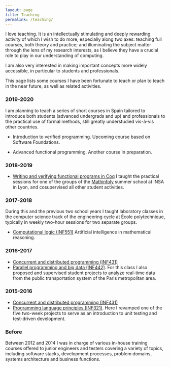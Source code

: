 ```yaml
---
layout: page
title: Teaching
permalink: /teaching/
---
```


I love teaching. It is an intellectually stimulating and deeply rewarding
activity of which I wish to do more, especially along two axes: teaching full
courses, both theory and practice; and illuminating the subject matter through
the lens of my research interests, as I believe they have a crucial role to
play in our understanding of computing.

I am also very interested in making important concepts more widely accessible,
in particular to students and professionals.

This page lists some courses I have been fortunate to teach or plan to teach in
the near future, as well as related activities.

### 2019-2020

I am planning to teach a series of short courses in Spain tailored to introduce
both students (advanced undergrads and up) and professionals to the practical
use of formal methods, still greatly understudied vis-à-vis other countries.

* Introduction to verified programming.
  Upcoming course based on Software Foundations.

* Advanced functional programming.
  Another course in preparation.

### 2018-2019

* [Writing and verifying functional programs in Coq](https://prosecco.gforge.inria.fr/personal/hritcu/teaching/lyon2019/)
  I taught the practical sessions for one of the groups of the
  [Mathinfoly](http://www.mathinfoly.org/) summer school at INSA in Lyon, and
  cosupervised all other student activities.

### 2017-2018

During this and the previous two school years I taught laboratory classes in the
computer science track of the engineering cycle at École polytechnique,
typically in weekly two-hour sessions for two separate groups.

* [Computational logic (INF551)](https://moodle.polytechnique.fr/course/info.php?name=INF551-2017)
  Artificial intelligence in mathematical reasoning.

### 2016-2017

* [Concurrent and distributed programming (INF431)](https://moodle.polytechnique.fr/course/info.php?name=INF431-2016)
* [Parallel programming and big data (INF442)](https://moodle.polytechnique.fr/course/info.php?name=INF442-2016).
  For this class I also proposed and supervised student projects to analyze
  real-time data from the public transportation system of the Paris metropolitan
  area.

### 2015-2016

* [Concurrent and distributed programming (INF431)](https://moodle.polytechnique.fr/course/info.php?name=INF431-2015)
* [Programming language principles (INF321)](https://moodle.polytechnique.fr/course/info.php?name=INF321-2015).
  Here I revamped one of the five two-week projects to serve as an introduction
  to unit testing and test-driven development.

### Before

Between 2012 and 2014 I was in charge of various in-house training courses
offered to junior engineers and testers covering a variety of topics, including
software stacks, development processes, problem domains, systems architecture
and business functions.
